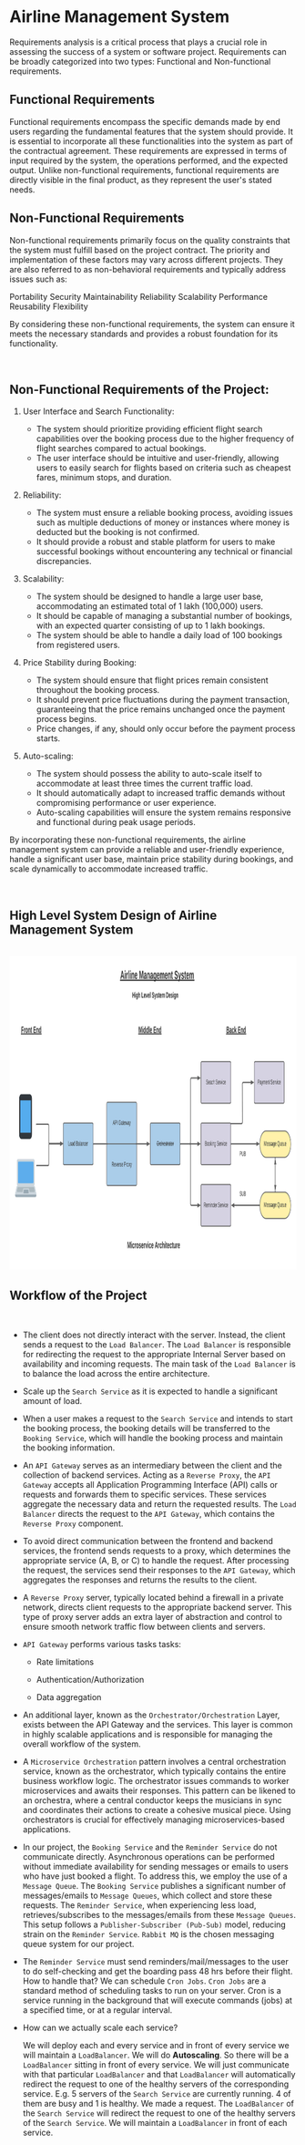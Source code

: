 # Airline Management System

Requirements analysis is a critical process that plays a crucial role in assessing the success of a system or software project. Requirements can be broadly categorized into two types: Functional and Non-functional requirements.

## Functional Requirements

Functional requirements encompass the specific demands made by end users regarding the fundamental features that the system should provide. It is essential to incorporate all these functionalities into the system as part of the contractual agreement. These requirements are expressed in terms of input required by the system, the operations performed, and the expected output. Unlike non-functional requirements, functional requirements are directly visible in the final product, as they represent the user's stated needs.

## Non-Functional Requirements

Non-functional requirements primarily focus on the quality constraints that the system must fulfill based on the project contract. The priority and implementation of these factors may vary across different projects. They are also referred to as non-behavioral requirements and typically address issues such as:

Portability
Security
Maintainability
Reliability
Scalability
Performance
Reusability
Flexibility

By considering these non-functional requirements, the system can ensure it meets the necessary standards and provides a robust foundation for its functionality.

</br>

## Non-Functional Requirements of the Project:

1. User Interface and Search Functionality:

   - The system should prioritize providing efficient flight search capabilities over the booking process due to the higher frequency of flight searches compared to actual bookings.
   - The user interface should be intuitive and user-friendly, allowing users to easily search for flights based on criteria such as cheapest fares, minimum stops, and duration.

2. Reliability:

   - The system must ensure a reliable booking process, avoiding issues such as multiple deductions of money or instances where money is deducted but the booking is not confirmed.
   - It should provide a robust and stable platform for users to make successful bookings without encountering any technical or financial discrepancies.

3. Scalability:

   - The system should be designed to handle a large user base, accommodating an estimated total of 1 lakh (100,000) users.
   - It should be capable of managing a substantial number of bookings, with an expected quarter consisting of up to 1 lakh bookings.
   - The system should be able to handle a daily load of 100 bookings from registered users.

4. Price Stability during Booking:

   - The system should ensure that flight prices remain consistent throughout the booking process.
   - It should prevent price fluctuations during the payment transaction, guaranteeing that the price remains unchanged once the payment process begins.
   - Price changes, if any, should only occur before the payment process starts.

5. Auto-scaling:
   - The system should possess the ability to auto-scale itself to accommodate at least three times the current traffic load.
   - It should automatically adapt to increased traffic demands without compromising performance or user experience.
   - Auto-scaling capabilities will ensure the system remains responsive and functional during peak usage periods.

By incorporating these non-functional requirements, the airline management system can provide a reliable and user-friendly experience, handle a significant user base, maintain price stability during bookings, and scale dynamically to accommodate increased traffic.

</br>

## High Level System Design of Airline Management System

</br>

<img src="./Airline_management_system_high_level_design.png"  width="1200" height="550">

</br>

## Workflow of the Project

</br>

- The client does not directly interact with the server. Instead, the client sends a request to the `Load Balancer`. The `Load Balancer` is responsible for redirecting the request to the appropriate Internal Server based on availability and incoming requests. The main task of the `Load Balancer` is to balance the load across the entire architecture.

- Scale up the `Search Service` as it is expected to handle a significant amount of load.

- When a user makes a request to the `Search Service` and intends to start the booking process, the booking details will be transferred to the `Booking Service`, which will handle the booking process and maintain the booking information.

- An `API Gateway` serves as an intermediary between the client and the collection of backend services. Acting as a `Reverse Proxy`, the `API Gateway` accepts all Application Programming Interface (API) calls or requests and forwards them to specific services. These services aggregate the necessary data and return the requested results. The `Load Balancer` directs the request to the `API Gateway`, which contains the `Reverse Proxy` component.

- To avoid direct communication between the frontend and backend services, the frontend sends requests to a proxy, which determines the appropriate service (A, B, or C) to handle the request. After processing the request, the services send their responses to the `API Gateway`, which aggregates the responses and returns the results to the client.

- A `Reverse Proxy` server, typically located behind a firewall in a private network, directs client requests to the appropriate backend server. This type of proxy server adds an extra layer of abstraction and control to ensure smooth network traffic flow between clients and servers.

- `API Gateway` performs various tasks tasks:

  - Rate limitations

  - Authentication/Authorization

  - Data aggregation

- An additional layer, known as the `Orchestrator/Orchestration` Layer, exists between the API Gateway and the services. This layer is common in highly scalable applications and is responsible for managing the overall workflow of the system.

- A `Microservice Orchestration` pattern involves a central orchestration service, known as the orchestrator, which typically contains the entire business workflow logic. The orchestrator issues commands to worker microservices and awaits their responses. This pattern can be likened to an orchestra, where a central conductor keeps the musicians in sync and coordinates their actions to create a cohesive musical piece. Using orchestrators is crucial for effectively managing microservices-based applications.

- In our project, the `Booking Service` and the `Reminder Service` do not communicate directly. Asynchronous operations can be performed without immediate availability for sending messages or emails to users who have just booked a flight. To address this, we employ the use of a `Message Queue`. The `Booking Service` publishes a significant number of messages/emails to `Message Queues`, which collect and store these requests. The `Reminder Service`, when experiencing less load, retrieves/subscribes to the messages/emails from these `Message Queues`. This setup follows a `Publisher-Subscriber (Pub-Sub)` model, reducing strain on the `Reminder Service`. `Rabbit MQ` is the chosen messaging queue system for our project.

- The `Reminder Service` must send reminders/mail/messages to the user to do self-checking and get the boarding pass 48 hrs before their flight. How to handle that? We can schedule `Cron Jobs`. `Cron Jobs` are a standard method of scheduling tasks to run on your server. Cron is a service running in the background that will execute commands (jobs) at a specified time, or at a regular interval.

- How can we actually scale each service?

  We will deploy each and every service and in front of every service we will maintain a `LoadBalancer`. We will do **Autoscaling**. So there will be a `LoadBalancer` sitting in front of every service. We will just communicate with that particular `LoadBalancer` and that `LoadBalancer` will automatically redirect the request to one of the healthy servers of the corresponding service. E.g. 5 servers of the `Search Service` are currently running. 4 of them are busy and 1 is healthy. We made a request. The `LoadBalancer` of the `Search Service` will redirect the request to one of the healthy servers of the `Search Service`. We will maintain a `LoadBalancer` in front of each service.
